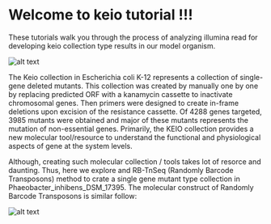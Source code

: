# Welcome to keio tutorial !!!
These tutorials walk you through the process of analyzing illumina read for developing keio collection type results in our model organism. 

![alt text](https://github.com/ravinpoudel/keio/blob/master/keio.png)


The Keio collection in  Escherichia coli K-12 represents  a collection of single-gene deleted mutants. 
This collection was created by manually one by one by replacing predicted ORF with a kanamycin cassette to inactivate chromosomal genes. Then primers were designed to create in-frame deletions upon excision of the resistance cassette. Of 4288 genes targeted, 3985 mutants were obtained and major of these mutants represents the mutation of non-essential genes.
Primarily, the KEIO collection provides a new molecular tool/resource to understand the functional and physiological aspects of gene at the system levels. 

Although, creating such molecular collection / tools takes lot of resorce and daunting. Thus, here we explore and RB-TnSeq (Randomly Barcode Transposons) method to crate a single gene mutant type collection in Phaeobacter_inhibens_DSM_17395. The molecular construct of Randomly Barcode Transposons is similar follow:

![alt text](https://github.com/ravinpoudel/keio/blob/master/KEIO_mutant_summary.png)
